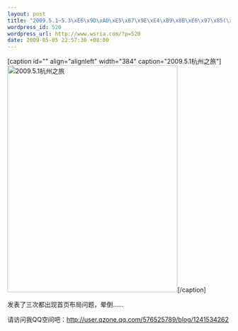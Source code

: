 ```yaml
--- 
layout: post
title: "2009.5.1~5.3\xE6\x9D\xAD\xE5\xB7\x9E\xE4\xB9\x8B\xE6\x97\x85(\xE9\x9C\xB2\xE8\x90\xA5\xE3\x80\x81\xE9\x9B\xA8\xE4\xB8\xAD\xE6\xB8\xB8\xE8\xA5\xBF\xE6\xB9\x96)"
wordpress_id: 520
wordpress_url: http://www.wsria.com/?p=520
date: 2009-05-05 22:57:30 +08:00
---
```

[caption id="" align="alignleft" width="384" caption="2009.5.1杭州之旅"]<a href="http://lh4.ggpht.com/_wEOi-oqPSNE/Sf-Wt72R4cI/AAAAAAAADus/6726CGxMrGk/s512/%E6%88%91%E5%9C%A8%E6%B2%B3%E5%9D%8A%E8%A1%97%E7%9A%84%E5%BF%A0%E4%B9%89%E4%BA%AD.jpg"><img title="驴友在杭州" src="http://lh4.ggpht.com/_wEOi-oqPSNE/Sf-Wt72R4cI/AAAAAAAADus/6726CGxMrGk/s512/%E6%88%91%E5%9C%A8%E6%B2%B3%E5%9D%8A%E8%A1%97%E7%9A%84%E5%BF%A0%E4%B9%89%E4%BA%AD.jpg" alt="2009.5.1杭州之旅" width="384" height="512" /></a>[/caption]

发表了三次都出现首页布局问题，晕倒……

请访问我QQ空间吧：<a title="看看这个驴去杭州玩的怎么样" href="http://user.qzone.qq.com/576525789/blog/1241534262" target="_blank">http://user.qzone.qq.com/576525789/blog/1241534262</a>
